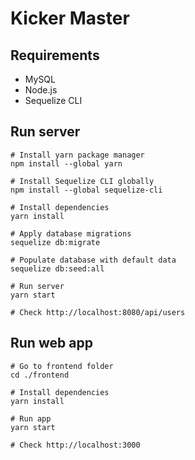 # Kicker Master

## Requirements

* MySQL
* Node.js
* Sequelize CLI

## Run server

```
# Install yarn package manager
npm install --global yarn

# Install Sequelize CLI globally
npm install --global sequelize-cli

# Install dependencies
yarn install

# Apply database migrations
sequelize db:migrate

# Populate database with default data
sequelize db:seed:all

# Run server
yarn start

# Check http://localhost:8080/api/users
```

## Run web app

```
# Go to frontend folder
cd ./frontend

# Install dependencies
yarn install

# Run app
yarn start

# Check http://localhost:3000
```
